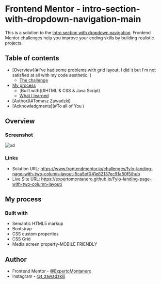 # Frontend Mentor - intro-section-with-dropdown-navigation-main

This is a solution to the [Intro section with dropdown navigation](https://www.frontendmentor.io/challenges/intro-section-with-dropdown-navigation-ryaPetHE5/hub). Frontend Mentor challenges help you improve your coding skills by building realistic projects. 

## Table of contents

- [Overview](#I've had some problems with grid layout. I did it but I'm not satisfied at all with my code aesthetic. )
  - [The challenge](#Fylo-landing-page-with-two-column-layout)
- [My process](#:>)
  - [Built with](#HTML & CSS & Java Script)
  - [What I learned](#grid-layouts,flexboxes,MOBILE-DESIGN)
- [Author](#Tomasz Zawadzki)
- [Acknowledgments](#To all of You )


## Overview

### Screenshot

![xd](https://user-images.githubusercontent.com/103272474/233478109-df9cba8e-deb6-40b0-98bb-7e79fb4db7b1.PNG)


### Links

- Solution URL: https://www.frontendmentor.io/challenges/fylo-landing-page-with-two-column-layout-5ca5ef041e82137ec91a50f5/hub
- Live Site URL: https://expertomontanero.github.io/Fylo-landing-page-with-two-column-layout/

## My process

### Built with

- Semantic HTML5 markup
- Bootstrap
- CSS custom properties
- CSS Grid
- Media screen property-MOBILE FRIENDLY

## Author

- Frontend Mentor - [@ExpertoMontanero](https://www.frontendmentor.io/profile/ExpertoMontanero)
- Instagram - [@t_zawadzkiii](https://www.instagram.com/t_zawadzkiii/)

